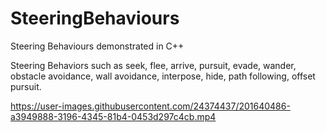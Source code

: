 # SteeringBehaviours
 Steering Behaviours demonstrated in C++

Steering Behaviors such as seek, flee, arrive, pursuit, evade, wander, obstacle avoidance, wall avoidance, interpose, hide, path following, offset pursuit. 



https://user-images.githubusercontent.com/24374437/201640486-a3949888-3196-4345-81b4-0453d297c4cb.mp4

